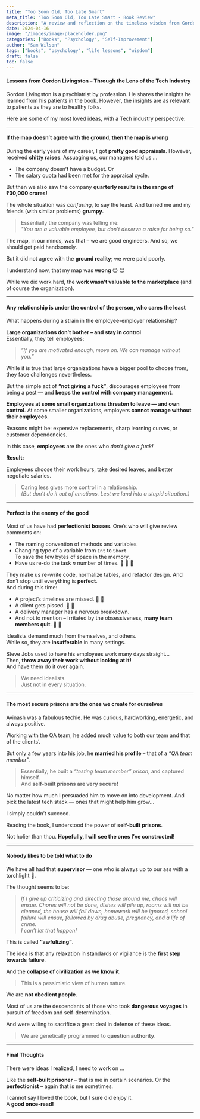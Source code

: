 ```yaml
---
title: "Too Soon Old, Too Late Smart"
meta_title: "Too Soon Old, Too Late Smart - Book Review"
description: "A review and reflection on the timeless wisdom from Gordon Livingston's book about life lessons learned too late"
date: 2024-04-16
image: "/images/image-placeholder.png"
categories: ["Books", "Psychology", "Self-Improvement"]
author: "Sam Wilson"
tags: ["books", "psychology", "life lessons", "wisdom"]
draft: false
toc: false
---
```


#### Lessons from Gordon Livingston – Through the Lens of the Tech Industry

Gordon Livingston is a psychiatrist by profession. He shares the insights he learned from his patients in the book. However, the insights are as relevant to patients as they are to healthy folks.

Here are some of my most loved ideas, with a Tech industry perspective:

---

#### If the map doesn’t agree with the ground, then the map is wrong

During the early years of my career, I got **pretty good appraisals**. However, received **shitty raises**. Assuaging us, our managers told us …

- The company doesn’t have a budget. Or  
- The salary quota had been met for the appraisal cycle.

But then we also saw the company **quarterly results in the range of ₹30,000 crores!**

The whole situation was *confusing*, to say the least. And turned me and my friends (with similar problems) **grumpy**.

> Essentially the company was telling me:  
> *"You are a valuable employee, but don’t deserve a raise for being so."*

The **map**, in our minds, was that – we are good engineers. And so, we should get paid handsomely.

But it did not agree with the **ground reality**; we were paid poorly.

I understand now, that my map was **wrong** 😌 😊

While we did work hard, the **work wasn’t valuable to the marketplace** (and of course the organization).

---

#### Any relationship is under the control of the person, who cares the least


What happens during a strain in the employee-employer relationship?

**Large organizations don’t bother – and stay in control**  
Essentially, they tell employees:

> *“If you are motivated enough, move on. We can manage without you.”*

While it is true that large organizations have a bigger pool to choose from, they face challenges nevertheless.  

But the simple act of **“not giving a fuck”**, discourages employees from being a pest — and **keeps the control with company management**.

**Employees at some small organizations threaten to leave — and own control**. At some smaller organizations, employers **cannot manage without their employees**.  

Reasons might be: expensive replacements, sharp learning curves, or customer dependencies.

In this case, **employees** are the ones who *don’t give a fuck!*

**Result:**  

Employees choose their work hours, take desired leaves, and better negotiate salaries.

> Caring less gives more control in a relationship.  
> *(But don’t do it out of emotions. Lest we land into a stupid situation.)*

---

#### Perfect is the enemy of the good

Most of us have had **perfectionist bosses**. One’s who will give review comments on:

- The naming convention of methods and variables  
- Changing type of a variable from `Int` to `Short`  
  To save the few bytes of space in the memory.  
- Have us re-do the task *n* number of times. 🚧 🚧 🚧

They make us re-write code, normalize tables, and refactor design. And don’t stop until everything is **perfect**.  
And during this time:

- A project’s timelines are missed. 🚦 🚦  
- A client gets pissed. 🚩 🚩  
- A delivery manager has a nervous breakdown.  
- And not to mention – Irritated by the obsessiveness, **many team members quit**. 🚷 🚷

Idealists demand much from themselves, and others.  
While so, they are **insufferable** in many settings.

Steve Jobs used to have his employees work many days straight...  
Then, **throw away their work without looking at it!**  
And have them do it over again.

> We need idealists.  
> Just not in every situation.

---

#### The most secure prisons are the ones we create for ourselves

Avinash was a fabulous techie. He was curious, hardworking, energetic, and always positive.  

Working with the QA team, he added much value to both our team and that of the clients’.

But only a few years into his job, he **married his profile** – that of a *“QA team member”*.

> Essentially, he built a *“testing team member” prison*, and captured himself.  
> And **self-built prisons are very secure!**

No matter how much I persuaded him to move on into development.  And pick the latest tech stack — ones that might help him grow…

I simply couldn’t succeed.

Reading the book, I understood the power of **self-built prisons**.

Not holier than thou.  **Hopefully, I will see the ones I’ve constructed!**

---

#### Nobody likes to be told what to do

We have all had that **supervisor** — one who is always up to our ass with a torchlight 🔦.

The thought seems to be:

> *If I give up criticizing and directing those around me, chaos will ensue. Chores will not be done, dishes will pile up, rooms will not be cleaned, the house will fall down, homework will be ignored, school failure will ensue, followed by drug abuse, pregnancy, and a life of crime.*  
> *I can’t let that happen!*

This is called **“awfulizing”**.  

The idea is that any relaxation in standards or vigilance is the **first step towards failure**.  

And the **collapse of civilization as we know it**.

> This is a pessimistic view of human nature.

We are **not obedient people**.  

Most of us are the descendants of those who took **dangerous voyages** in pursuit of freedom and self-determination.  

And were willing to sacrifice a great deal in defense of these ideas.

> We are genetically programmed to **question authority**.

---

#### Final Thoughts

There were ideas I realized, I need to work on …

Like the **self-built prisoner** – that is me in certain scenarios. Or the **perfectionist** – again that is me sometimes.

I cannot say I loved the book, but I sure did enjoy it.  
A **good once-read!**

---
